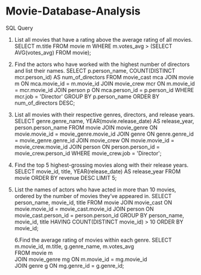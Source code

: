 # Movie-Database-Analysis

SQL Query 
1. List all movies that have a rating above the average rating of all movies.
SELECT m.title
FROM movie m
WHERE m.votes_avg > (SELECT AVG(votes_avg) FROM movie);

2. Find the actors who have worked with the highest number of directors and list their names.
SELECT p.person_name, COUNT(DISTINCT mcr.person_id) AS num_of_directors
FROM movie_cast mca
JOIN movie m ON mca.movie_id = m.movie_id
JOIN movie_crew mcr ON m.movie_id = mcr.movie_id
JOIN person p ON mca.person_id = p.person_id
WHERE mcr.job = 'Director'
GROUP BY p.person_name
ORDER BY num_of_directors DESC;

 3. List all movies with their respective genres, directors, and release years.
    SELECT 
    genre.genre_name, 
    YEAR(movie.release_date) AS release_year, 
    person.person_name
FROM 
    movie
JOIN 
    movie_genre ON movie.movie_id = movie_genre.movie_id
JOIN 
    genre ON genre.genre_id = movie_genre.genre_id
JOIN 
    movie_crew ON movie.movie_id = movie_crew.movie_id
JOIN 
    person ON person.person_id = movie_crew.person_id
WHERE 
    movie_crew.job = 'Director';

4. Find the top 5 highest-grossing movies along with their release years.
SELECT movie_id, title, 
    YEAR(release_date) AS release_year
FROM 
    movie
ORDER BY 
    revenue DESC
LIMIT 5;


5. List the names of actors who have acted in more than 10 movies, ordered by the number of movies they’ve appeared in.
SELECT person_name, movie_id,  title 
FROM 
    movie 
JOIN 
    movie_cast ON movie.movie_id = movie_cast.movie_id 
JOIN 
    person ON movie_cast.person_id = person.person_id 
GROUP BY 
    person_name, movie_id, title 
HAVING 
    COUNT(DISTINCT movie_id) > 10 
ORDER BY 
    movie_id;

   6.Find the average rating of movies within each genre.
SELECT m.movie_id, m.title, g.genre_name, m.votes_avg  
FROM movie m  
JOIN movie_genre mg ON m.movie_id = mg.movie_id  
JOIN genre g ON mg.genre_id = g.genre_id;



